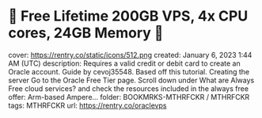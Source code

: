 # 🚀 Free Lifetime 200GB VPS, 4x CPU cores, 24GB Memory 🚀

cover: https://rentry.co/static/icons/512.png
created: January 6, 2023 1:44 AM (UTC)
description: Requires a valid credit or debit card to create an Oracle account.
Guide by cevoj35548. Based off this tutorial.
Creating the server
Go to the Oracle Free Tier page.
Scroll down under What are Always Free cloud services? and check the resources included in the always free offer: Arm-based Ampere...
folder: BOOKMRKS-MTHRFCKR / MTHRFCKR
tags: MTHRFCKR
url: https://rentry.co/oraclevps
